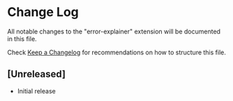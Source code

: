 # Change Log

All notable changes to the "error-explainer" extension will be documented in this file.

Check [Keep a Changelog](http://keepachangelog.com/) for recommendations on how to structure this file.

## [Unreleased]

- Initial release